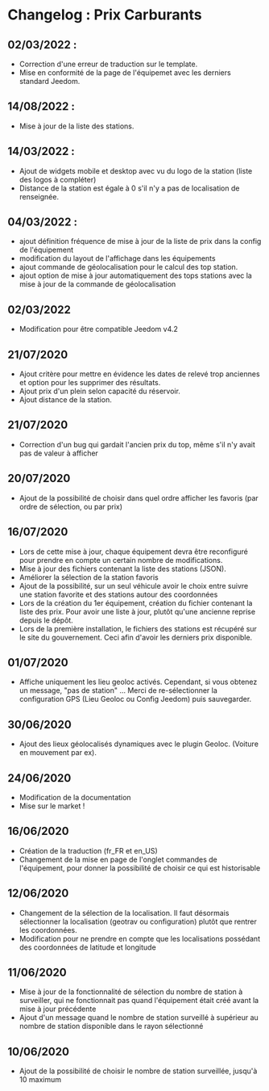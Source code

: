 # Changelog : Prix Carburants

## 02/03/2022 :
- Correction d'une erreur de traduction sur le template.
- Mise en conformité de la page de l'équipemet avec les derniers standard Jeedom.

## 14/08/2022 :
- Mise à jour de la liste des stations.

## 14/03/2022 :
- Ajout de widgets mobile et desktop avec vu du logo de la station (liste des logos à compléter)
- Distance de la station est égale à 0 s'il n'y a pas de localisation de renseignée.

## 04/03/2022 :
- ajout définition fréquence de mise à jour de la liste de prix dans la config de l'équipement
- modification du layout de l'affichage dans les équipements
- ajout commande de géolocalisation pour le calcul des top station.
- ajout option de mise à jour automatiquement des tops stations avec la mise à jour de la commande de géolocalisation

## 02/03/2022
- Modification pour être compatible Jeedom v4.2

## 21/07/2020 
- Ajout critère pour mettre en évidence les dates de relevé trop anciennes et option pour les supprimer des résultats.
- Ajout prix d'un plein selon capacité du réservoir.
- Ajout distance de la station.

## 21/07/2020
- Correction d'un bug qui gardait l'ancien prix du top, même s'il n'y avait pas de valeur à afficher

## 20/07/2020
- Ajout de la possibilité de choisir dans quel ordre afficher les favoris (par ordre de sélection, ou par prix)

## 16/07/2020
- Lors de cette mise à jour, chaque équipement devra être reconfiguré pour prendre en compte un certain nombre de modifications.
- Mise à jour des fichiers contenant la liste des stations (JSON).
- Améliorer la sélection de la station favoris
- Ajout de la possibilité, sur un seul véhicule avoir le choix entre suivre une station favorite et des stations autour des coordonnées
- Lors de la création du 1er équipement, création du fichier contenant la liste des prix. Pour avoir une liste à jour, plutôt qu'une ancienne reprise depuis le dépôt.
- Lors de la première installation, le fichiers des stations est récupéré sur le site du gouvernement. Ceci afin d'avoir les derniers prix disponible.

## 01/07/2020
- Affiche uniquement les lieu geoloc activés.
Cependant, si vous obtenez un message, "pas de station" …
Merci de re-sélectionner la configuration GPS (Lieu Geoloc ou Config Jeedom) puis sauvegarder.

## 30/06/2020
- Ajout des lieux géolocalisés dynamiques avec le plugin Geoloc. (Voiture en mouvement par ex).

## 24/06/2020
- Modification de la documentation
- Mise sur le market !

## 16/06/2020
- Création de la traduction (fr_FR et en_US)
- Changement de la mise en page de l'onglet commandes de l'équipement, pour donner la possibilité de choisir ce qui est historisable

## 12/06/2020
- Changement de la sélection de la localisation. Il faut désormais sélectionner la localisation (geotrav ou configuration) plutôt que rentrer les coordonnées.
- Modification pour ne prendre en compte que les localisations possédant des coordonnées de latitude et longitude

## 11/06/2020
- Mise à jour de la fonctionnalité de sélection du nombre de station à surveiller, qui ne fonctionnait pas quand l'équipement était créé avant la mise à jour précédente
- Ajout d'un message quand le nombre de station surveillé à supérieur au nombre de station disponible dans le rayon sélectionné

## 10/06/2020
- Ajout de la possibilité de choisir le nombre de station surveillée, jusqu'à 10 maximum
